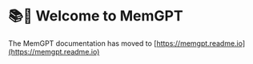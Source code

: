 # 📚🦙 Welcome to MemGPT

The MemGPT documentation has moved to [https://memgpt.readme.io](https://memgpt.readme.io)